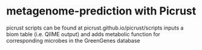 # metagenome-prediction with Picrust
picrust scripts can be found at picrust.github.io/picrust/scripts
inputs a biom table (i.e. QIIME output) and adds metabolic function for corresponding microbes in the GreenGenes database

